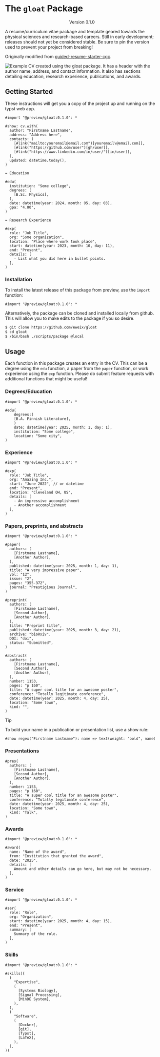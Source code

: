 # The `gloat` Package

<div align="center">Version 0.1.0</div>

A resume/curriculum vitae package and template geared towards the physical sciences and research-based careers.
Still in early development; releases should not yet be considered stable.
Be sure to pin the version used to prevent your project from breaking!

Originally modified from [guided-resume-starter-cgc][cgc].

[cgc]: https://typst.app/universe/package/guided-resume-starter-cgc

![
Example CV created using the `gloat` package. 
It has a header with the author name, address, and contact information. 
It also has sections detailing education, research experience, publications, and awards.
](thumbnail.png)

## Getting Started

These instructions will get you a copy of the project up and running on the typst web app.

```typ
#import "@preview/gloat:0.1.0": *

#show: cv.with(
  author: "Firstname Lastname",
  address: "Address here",
  contacts: (
    [#link("mailto:youremail@email.com")[youremail\@email.com]],
    [#link("https://github.com/user")[gh/user]],
    [#link("https://www.linkedin.com/in/user/")[in/user]],
  ),
  updated: datetime.today(),
)

= Education

#edu(
  institution: "Some college",
  degrees: (
    [B.Sc. Physics],
  ),
  date: datetime(year: 2024, month: 05, day: 03),
  gpa: "4.00",
)

= Research Experience

#exp(
  role: "Job Title",
  org: "Some organization",
  location: "Place where work took place",
  start: datetime(year: 2023, month: 10, day: 11),
  end: "Present",
  details: [
    - List what you did here in bullet points.
  ],
)
```

### Installation

To install the latest release of this package from preview, use the `import` function:

```typ
#import "@preview/gloat:0.1.0": *
```

Alternatively, the package can be cloned and installed locally from github.
This will allow you to make edits to the package if you so desire.

```sh
$ git clone https://github.com/eweix/gloat
$ cd gloat
$ /bin/bash ./scripts/package @local
```

## Usage

Each function in this package creates an entry in the CV.
This can be a degree using the `edu` function, a paper from the `paper` function, or work experience using the `exp` function.
Please do submit feature requests with additional functions that might be useful!

### Degrees/Education

```typ
#import "@preview/gloat:0.1.0": *

#edu(
    degrees:(
    [B.A. Finnish Literature],
    )
    date: datetime(year: 2025, month: 1, day: 1),
    institution: "Some college",
    location: "Some city",
)
```

### Experience

```typ
#import "@preview/gloat:0.1.0": *

#exp(
  role: "Job Title",
  org: "Amazing Inc.",
  start: "June 2022", // or datetime
  end: "Present",
  location: "Cleveland OH, US",
  details: [
    - An impressive accomplishment
    - Another accomplishment
  ],
)
```

### Papers, preprints, and abstracts

```typ
#import "@preview/gloat:0.1.0": *

#paper(
  authors: (
    [Firstname Lastname],
    [Another Author],
  ),
  published: datetime(year: 2025, month: 1, day: 1),
  title: "A very impressive paper",
  vol: "12",
  issue: "2",
  pages: "355-372",
  journal: "Prestigious Journal",
)

#preprint(
  authors: (
    [Firstname Lastname],
    [Second Author],
    [Another Author],
  ),
  title: "Preprint title",
  published: datetime(year: 2025, month: 3, day: 21),
  archive: "bioRxiv",
  DOI: "doi",
  status: "Submitted",
)

#abstract(
  authors: (
    [Firstname Lastname],
    [Second Author],
    [Another Author],
  ),
  number: 1153,
  pages: "p 160",
  title: "A super cool title for an awesome poster",
  conference: "Totally legitimate conference",
  date: datetime(year: 2025, month: 4, day: 25),
  location: "Some town",
  kind: "",
)
```

> [!TIP]
> To bold your name in a publication or presentation list, use a show rule:
>
> ```typ
> #show regex("Firstname Lastname"): name => text(weight: "bold", name)
> ```

### Presentations

```typ
#pres(
  authors: (
    [Firstname Lastname],
    [Second Author],
    [Another Author],
  ),
  number: 1153,
  pages: "p 160",
  title: "A super cool title for an awesome poster",
  conference: "Totally legitimate conference",
  date: datetime(year: 2025, month: 4, day: 25),
  location: "Some town",
  kind: "Talk",
)

```

### Awards

```typ
#import "@preview/gloat:0.1.0": *

#award(
  name: "Name of the award",
  from: "Institution that granted the award",
  date: "2025",
  details: [
    Amount and other details can go here, but may not be necessary.
  ],
)
```

### Service

```typ
#import "@preview/gloat:0.1.0": *

#ser(
  role: "Role",
  org: "Organization",
  start: datetime(year: 2025, month: 4, day: 15),
  end: "Present",
  summary: [
    Summary of the role.
  ],
)
```

### Skills

```typ
#import "@preview/gloat:0.1.0": *

#skills((
  (
    "Expertise",
    (
      [Systems Biology],
      [Signal Processing],
      [MinDE System],
    ),
  ),
  (
    "Software",
    (
      [Docker],
      [git],
      [Typst],
      [LaTeX],
    ),
  ),
))
```
